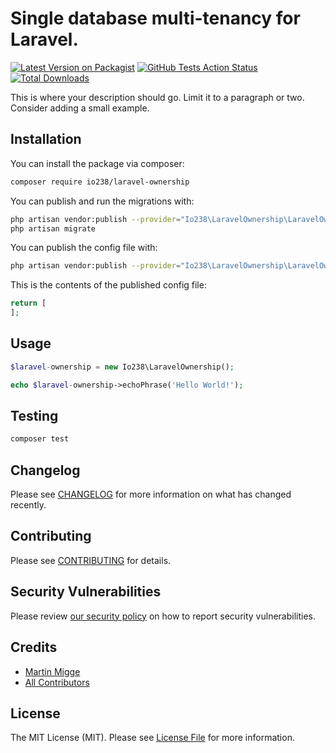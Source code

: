 # Single database multi-tenancy for Laravel.

[![Latest Version on Packagist](https://img.shields.io/packagist/v/io238/laravel-ownership.svg?label=Version)](https://packagist.org/packages/io238/laravel-ownership)
[![GitHub Tests Action Status](https://github.com/io238/laravel-ownership/workflows/Tests/badge.svg?branch=master)](https://github.com/io238/laravel-ownership/actions?query=workflow%3ATests+branch%3Amaster)
[![Total Downloads](https://img.shields.io/packagist/dt/io238/laravel-ownership.svg?label=Downloads)](https://packagist.org/packages/io238/laravel-ownership)

This is where your description should go. Limit it to a paragraph or two. Consider adding a small example.

## Installation

You can install the package via composer:

```bash
composer require io238/laravel-ownership
```

You can publish and run the migrations with:

```bash
php artisan vendor:publish --provider="Io238\LaravelOwnership\LaravelOwnershipServiceProvider" --tag="migrations"
php artisan migrate
```

You can publish the config file with:

```bash
php artisan vendor:publish --provider="Io238\LaravelOwnership\LaravelOwnershipServiceProvider" --tag="config"
```

This is the contents of the published config file:

```php
return [
];
```

## Usage

```php
$laravel-ownership = new Io238\LaravelOwnership();

echo $laravel-ownership->echoPhrase('Hello World!');
```

## Testing

```bash
composer test
```

## Changelog

Please see [CHANGELOG](CHANGELOG.md) for more information on what has changed recently.

## Contributing

Please see [CONTRIBUTING](.github/CONTRIBUTING.md) for details.

## Security Vulnerabilities

Please review [our security policy](../../security/policy) on how to report security vulnerabilities.

## Credits

- [Martin Migge](https://github.com/io238)
- [All Contributors](../../contributors)

## License

The MIT License (MIT). Please see [License File](LICENSE.md) for more information.
